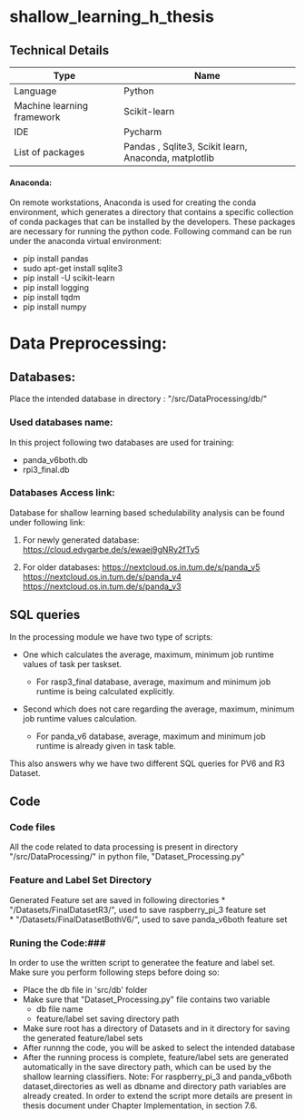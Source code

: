 # shallow_learning_h_thesis


## Technical Details ## 

  Type | Name
------------- | -------------
Language | Python
Machine learning framework | Scikit-learn
IDE | Pycharm
List of packages | Pandas , Sqlite3, Scikit learn, Anaconda, matplotlib

#### Anaconda: #### 
On remote workstations, Anaconda is used for creating the conda environment, which generates a directory that contains a specific collection of conda packages that can be installed by the developers. These packages are necessary for running the python code.
Following command can be run under the anaconda virtual environment: 
* pip install pandas 
* sudo apt-get install sqlite3 
* pip install -U scikit-learn
* pip install logging
* pip install tqdm 
* pip install numpy

# Data Preprocessing: # 

## Databases: ## 

Place the intended database in directory : "/src/DataProcessing/db/"

### Used databases name: ### 
In this project following two databases are used for training:
* panda_v6both.db
* rpi3_final.db


### Databases Access link: ### 
Database for shallow learning based schedulability analysis can be found under following link:
1. For newly generated database:
https://cloud.edvgarbe.de/s/ewaej9gNRy2fTy5

2. For older databases:
https://nextcloud.os.in.tum.de/s/panda_v5
https://nextcloud.os.in.tum.de/s/panda_v4
https://nextcloud.os.in.tum.de/s/panda_v3


## SQL queries ##
In the processing module we have two type of scripts: 
* One which calculates the average, maximum, minimum job runtime values of task per taskset.
  * For rasp3_final database, average, maximum and minimum job runtime is being calculated explicitly.
  
* Second which does not care regarding the average, maximum, minimum job runtime values calculation.
  * For panda_v6 database, average, maximum and minimum job runtime is already given in task table.

This also answers why we have two different SQL queries for PV6 and R3 Dataset.

## Code ##
### Code files ###
All the code related to data processing is present in directory "/src/DataProcessing/" in python file, "Dataset_Processing.py"
### Feature and Label Set Directory ###
Generated Feature set are saved in  following directories
        * "/Datasets/FinalDatasetR3/", used to save raspberry_pi_3 feature set  
        * "/Datasets/FinalDatasetBothV6/", used to save panda_v6both feature set
        
### Runing the Code:###
 In order to use the written script to generatee the feature and label set. Make sure you perform following steps before doing so:
 * Place the db file in 'src/db' folder
 * Make sure that "Dataset_Processing.py" file contains two variable 
    * db file name 
    * feature/label set saving directory path 
 * Make sure root has a directory of Datasets and in it directory for saving the generated feature/label sets
 * After runnng the code, you will be asked to select the intended database 
 * After the running process is complete, feature/label sets are generated automatically in the save directory path, which can be used by the shallow learning classifiers.
  Note: For raspberry_pi_3 and panda_v6both dataset,directories as well as dbname and directory path variables are already created. In order to extend the script more details are present in thesis document under Chapter Implementation, in section 7.6.  

